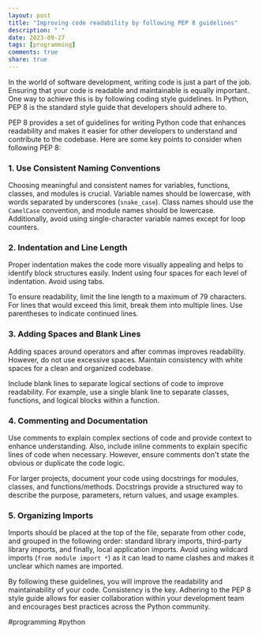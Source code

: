 ```yaml
---
layout: post
title: "Improving code readability by following PEP 8 guidelines"
description: " "
date: 2023-09-27
tags: [programming]
comments: true
share: true
---
```


In the world of software development, writing code is just a part of the job. Ensuring that your code is readable and maintainable is equally important. One way to achieve this is by following coding style guidelines. In Python, PEP 8 is the standard style guide that developers should adhere to.

PEP 8 provides a set of guidelines for writing Python code that enhances readability and makes it easier for other developers to understand and contribute to the codebase. Here are some key points to consider when following PEP 8:

### 1. Use Consistent Naming Conventions

Choosing meaningful and consistent names for variables, functions, classes, and modules is crucial. Variable names should be lowercase, with words separated by underscores (`snake_case`). Class names should use the `CamelCase` convention, and module names should be lowercase. Additionally, avoid using single-character variable names except for loop counters.

### 2. Indentation and Line Length

Proper indentation makes the code more visually appealing and helps to identify block structures easily. Indent using four spaces for each level of indentation. Avoid using tabs.

To ensure readability, limit the line length to a maximum of 79 characters. For lines that would exceed this limit, break them into multiple lines. Use parentheses to indicate continued lines.

### 3. Adding Spaces and Blank Lines

Adding spaces around operators and after commas improves readability. However, do not use excessive spaces. Maintain consistency with white spaces for a clean and organized codebase.

Include blank lines to separate logical sections of code to improve readability. For example, use a single blank line to separate classes, functions, and logical blocks within a function.

### 4. Commenting and Documentation

Use comments to explain complex sections of code and provide context to enhance understanding. Also, include inline comments to explain specific lines of code when necessary. However, ensure comments don't state the obvious or duplicate the code logic.

For larger projects, document your code using docstrings for modules, classes, and functions/methods. Docstrings provide a structured way to describe the purpose, parameters, return values, and usage examples.

### 5. Organizing Imports

Imports should be placed at the top of the file, separate from other code, and grouped in the following order: standard library imports, third-party library imports, and finally, local application imports. Avoid using wildcard imports (`from module import *`) as it can lead to name clashes and makes it unclear which names are imported.

By following these guidelines, you will improve the readability and maintainability of your code. Consistency is the key. Adhering to the PEP 8 style guide allows for easier collaboration within your development team and encourages best practices across the Python community.

#programming #python